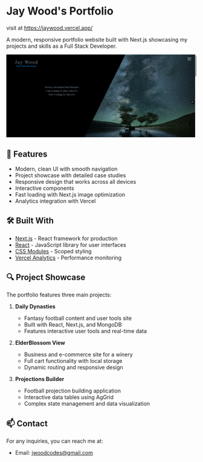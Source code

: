 # Jay Wood's Portfolio


visit at https://jaywood.vercel.app/


A modern, responsive portfolio website built with Next.js showcasing my projects and skills as a Full Stack Developer.

![Portfolio Preview](/public/homeScreenShotForReadMe.png)

## 🚀 Features


- Modern, clean UI with smooth navigation
- Project showcase with detailed case studies
- Responsive design that works across all devices
- Interactive components
- Fast loading with Next.js image optimization
- Analytics integration with Vercel

## 🛠️ Built With

- [Next.js](https://nextjs.org/) - React framework for production
- [React](https://reactjs.org/) - JavaScript library for user interfaces
- [CSS Modules](https://github.com/css-modules/css-modules) - Scoped styling
- [Vercel Analytics](https://vercel.com/analytics) - Performance monitoring


## 🔍 Project Showcase

The portfolio features three main projects:

1. **Daily Dynasties**
   - Fantasy football content and user tools site
   - Built with React, Next.js, and MongoDB
   - Features interactive user tools and real-time data

2. **ElderBlossom View**
   - Business and e-commerce site for a winery
   - Full cart functionality with local storage
   - Dynamic routing and responsive design

3. **Projections Builder**
   - Football projection building application
   - Interactive data tables using AgGrid
   - Complex state management and data visualization



## 📫 Contact

For any inquiries, you can reach me at:
- Email: jwoodcodes@gmail.com




